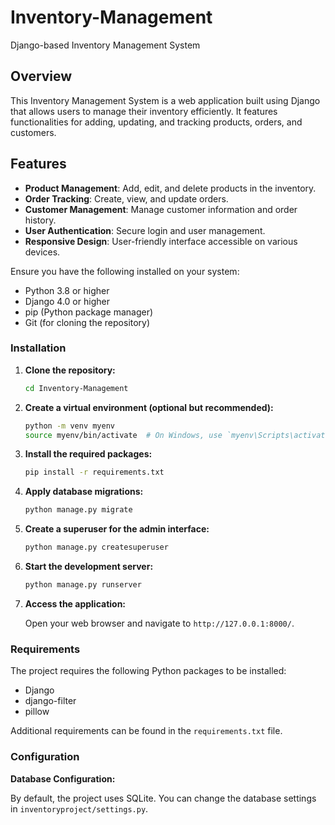 # Inventory-Management

Django-based Inventory Management System

## Overview

This Inventory Management System is a web application built using Django that allows users to manage their inventory efficiently. It features functionalities for adding, updating, and tracking products, orders, and customers.

## Features

- **Product Management**: Add, edit, and delete products in the inventory.
- **Order Tracking**: Create, view, and update orders.
- **Customer Management**: Manage customer information and order history.
- **User Authentication**: Secure login and user management.
- **Responsive Design**: User-friendly interface accessible on various devices.


Ensure you have the following installed on your system:

- Python 3.8 or higher
- Django 4.0 or higher
- pip (Python package manager)
- Git (for cloning the repository)

### Installation

1. **Clone the repository:**

   ```bash git clone https://github.com/Group7-cmd/inventory.git
   cd Inventory-Management
   ```

2. **Create a virtual environment (optional but recommended):**

   ```bash
   python -m venv myenv
   source myenv/bin/activate  # On Windows, use `myenv\Scripts\activate`
   ```

3. **Install the required packages:**

   ```bash
   pip install -r requirements.txt
   ```

4. **Apply database migrations:**

   ```bash
   python manage.py migrate
   ```

5. **Create a superuser for the admin interface:**

   ```bash
   python manage.py createsuperuser
   ```

6. **Start the development server:**

   ```bash
   python manage.py runserver
   ```

7. **Access the application:**

   Open your web browser and navigate to `http://127.0.0.1:8000/`.


### Requirements

The project requires the following Python packages to be installed:

- Django
- django-filter
- pillow

Additional requirements can be found in the `requirements.txt` file.

### Configuration

**Database Configuration:**

By default, the project uses SQLite. You can change the database settings in `inventoryproject/settings.py`.


